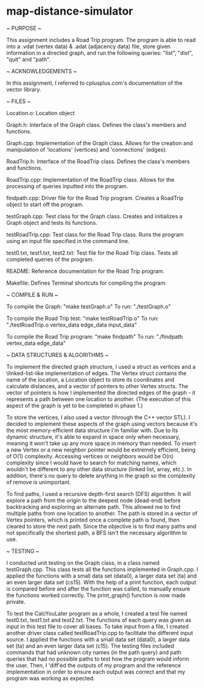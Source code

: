 # map-distance-simulator

~ PURPOSE ~

This assignment includes a Road Trip program. The program is able to
read into a .vdat (vertex data) & .adat (adjacency data) file, store given
information in a directed graph, and run the following queries: "list", "dist",
"quit" and "path".


~ ACKNOWLEDGEMENTS ~

In this assignment, I referred to cplusplus.com's documentation of the vector
library.


~ FILES ~

Location.o:
     Location object

Graph.h:
     Interface of the Graph class. Defines the class's members and functions.

Graph.cpp:
     Implementation of the Graph class. Allows for the creation and
     manipulation of 'locations' (vertices) and 'connections' (edges).

RoadTrip.h:
     Interface of the RoadTrip class. Defines the class's members and
     functions.

RoadTrip.cpp:
     Implementation of the RoadTrip class. Allows for the processing of
     queries inputted into the program.

findpath.cpp:
     Driver file for the Road Trip program. Creates a RoadTrip object
     to start off the program.

testGraph.cpp:
     Test class for the Graph class. Creates and initializes a Graph
     object and tests its functions.

testRoadTrip.cpp:
     Test class for the Road Trip class. Runs the program using an input file
     specified in the command line.

test0.txt, test1.txt, test2.txt:
     Test file for the Road Trip class. Tests all completed queries of the
     program.

README:
     Reference documentation for the Road Trip program.

Makefile:
     Defines Terminal shortcuts for compiling the program.


~ COMPILE & RUN ~

To compile the Graph: "make testGraph.o"
To run: "./testGraph.o"

To compile the Road Trip test: "make testRoadTrip.o"
To run: "./testRoadTrip.o vertex_data edge_data input_data"

To compile the Road Trip program: "make findpath"
To run: "./findpath vertex_data edge_data"


~ DATA STRUCTURES & ALGORITHMS ~

To implement the directed graph structure, I used a struct as vertices and a
\linked-list-like implementation of edges. The Vertex struct contains the
name of the location, a Location object to store its coordinates and
calculate distances, and a vector of pointers to other Vertex structs. The
vector of pointers is how I implemented the directed edges of the graph - it
represents a path between one location to another. (The execution of this
aspect of the graph is yet to be completed in phase 1.)

To store the vertices, I also used a vector (through the C++ vector STL).
I decided to implement these aspects of the graph using vectors because it's
the most memory-efficient data structure I'm familiar with. Due to its
dynamic structure, it's able to expand in space only when necessary, meaning
it won't take up any more space in memory than needed. To insert a new
Vertex or a new neighbor pointer would be extremely efficient, being of
O(1) complexity. Accessing vertices or neighbors would be O(n) complexity
since I would have to search for matching names, which wouldn't be different
to any other data structure (linked list, array, etc.). In addition, there's
no query to delete anything in the graph so the complexity of remove is
unimportant.

To find paths, I used a recursive depth-first search (DFS) algorithm. It will
explore a path from the origin to the deepest node (dead-end) before
backtracking and exploring an alternate path. This allowed me to find multiple
paths from one location to another. The path is stored in a vector of Vertex
pointers, which is printed once a complete path is found, then cleared to store
the next path. Since the objective is to find many paths and not specifically
the shortest path, a BFS isn't the necessary algorithm to use.


~ TESTING ~

I conducted unit testing on the Graph class, in a class named testGraph.cpp.
This class tests all the functions implemented in Graph.cpp. I applied
the functions with a small data set (data0), a larger data set (ta) and an
even larger data set (cs15). With the help of a print function, each output is
compared before and after the function was called, to manually ensure the
functions worked correctly. The print_graph() function is now made private.

To test the CalcYouLater program as a whole, I created a test file named
test0.txt, test1.txt and test2.txt. The functions of each query was given as
input in this test file to cover all bases. To take input from a file, I
created another driver class called testRoadTrip.cpp to facilitate the
different input source. I applied the functions with a small data set (data0),
a larger data set (ta) and an even larger data set (c15). The testing files
included commands that had unknown city names (in the path query) and path
queries that had no possible paths to test how the program would inform the
user. Then, I 'diff'ed the outputs of my program and the reference
implementation in order to ensure each output was correct and that my program
was working as expected.
